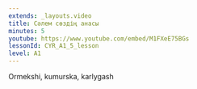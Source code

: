 ```yaml
---
extends: _layouts.video
title: Сәлем сөздің анасы
minutes: 5
youtube: https://www.youtube.com/embed/M1FXeE75BGs
lessonId: CYR_A1_5_lesson
level: A1
---
```

Ormekshi, kumurska, karlygash